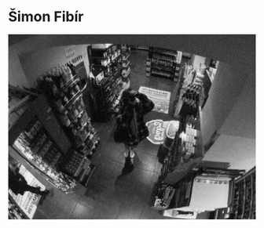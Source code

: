 # Šimon Fibír
![Man photographing himself through the warped mirror in convenience store.](me.png)


